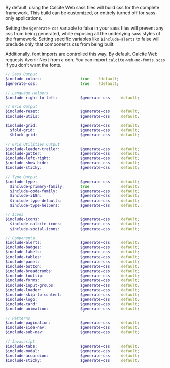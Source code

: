 By default, using the Calcite Web sass files will build css  for the complete framework. This build can be customized, or entirely turned off for sass-only applications.

Setting the `$generate-css` variable to false in your sass files will prevent any css from being generated, while exposing all the underlying sass styles of the framework. Setting specific variables like `$include-alerts` to false will preclude only that components css from being built.

Additionally, font imports are controlled this way. By default, Calcite Web requests Avenir Next from a cdn. You can import `calcite-web-no-fonts.scss` if you don't want the fonts.

```scss
// Sass Output
$include-colors:                 true    !default;
$generate-css:                   true    !default;

// Language Helpers
$include-right-to-left:          $generate-css    !default;

// Grid Output
$include-reset:                  $generate-css    !default;
$include-utils:                  $generate-css    !default;

$include-grid:                   $generate-css    !default;
  $fold-grid:                    $generate-css    !default;
  $block-grid:                   $generate-css    !default;

// Grid Utilities Output
$include-leader-trailer:         $generate-css    !default;
$include-gutter:                 $generate-css    !default;
$include-left-right:             $generate-css    !default;
$include-show-hide:              $generate-css    !default;
$include-sticky:                 $generate-css    !default;

// Type Output
$include-type:                   $generate-css    !default;
  $include-primary-family:       true             !default;
  $include-code-family:          $generate-css    !default;
  $include-i18n:                 $generate-css    !default;
  $include-type-defaults:        $generate-css    !default;
  $include-type-helpers:         $generate-css    !default;

// Icons
$include-icons:                  $generate-css    !default;
  $include-calcite-icons:        $generate-css    !default;
  $include-social-icons:         $generate-css    !default;

// Components
$include-alerts:                 $generate-css    !default;
$include-badges:                 $generate-css    !default;
$include-labels:                 $generate-css    !default;
$include-tables:                 $generate-css    !default;
$include-panel:                  $generate-css    !default;
$include-button:                 $generate-css    !default;
$include-breadcrumbs:            $generate-css    !default;
$include-tooltip:                $generate-css    !default;
$include-forms:                  $generate-css    !default;
$include-input-groups:           $generate-css    !default;
$include-loader:                 $generate-css    !default;
$include-skip-to-content:        $generate-css    !default;
$include-logo:                   $generate-css    !default;
$include-card:                   $generate-css    !default;
$include-animation:              $generate-css    !default;

// Patterns
$include-pagination:             $generate-css    !default;
$include-side-nav:               $generate-css    !default;
$include-sub-nav:                $generate-css    !default;

// Javascript
$include-tabs:                   $generate-css    !default;
$include-modal:                  $generate-css    !default;
$include-accordion:              $generate-css    !default;
$include-sticky:                 $generate-css    !default;
```
